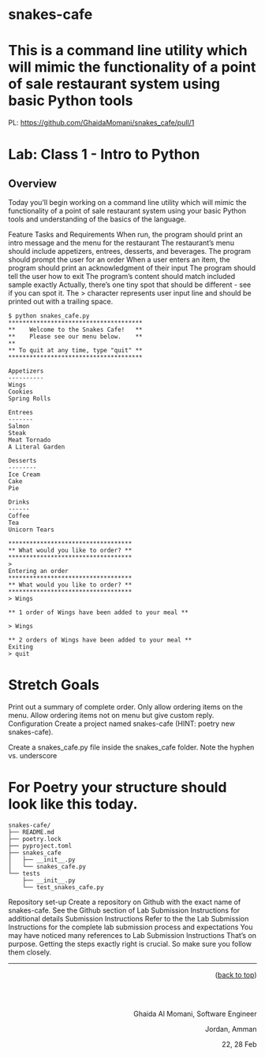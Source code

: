 # snakes-cafe

# This is a command line utility which will mimic the functionality of a point of sale restaurant system using  basic Python tools 

PL: https://github.com/GhaidaMomani/snakes_cafe/pull/1

# Lab: Class 1 - Intro to Python
## Overview
Today you’ll begin working on a command line utility which will mimic the functionality of a point of sale restaurant system using your basic Python tools and understanding of the basics of the language.

Feature Tasks and Requirements
When run, the program should print an intro message and the menu for the restaurant
The restaurant’s menu should include appetizers, entrees, desserts, and beverages.
The program should prompt the user for an order
When a user enters an item, the program should print an acknowledgment of their input
The program should tell the user how to exit
The program’s content should match included sample exactly
Actually, there’s one tiny spot that should be different - see if you can spot it.
The > character represents user input line and should be printed out with a trailing space.
```
$ python snakes_cafe.py
**************************************
**    Welcome to the Snakes Cafe!   **
**    Please see our menu below.    **
**
** To quit at any time, type "quit" **
**************************************

Appetizers
----------
Wings
Cookies
Spring Rolls

Entrees
-------
Salmon
Steak
Meat Tornado
A Literal Garden

Desserts
--------
Ice Cream
Cake
Pie

Drinks
------
Coffee
Tea
Unicorn Tears

***********************************
** What would you like to order? **
***********************************
>
Entering an order
***********************************
** What would you like to order? **
***********************************
> Wings

** 1 order of Wings have been added to your meal **

> Wings

** 2 orders of Wings have been added to your meal **
Exiting
> quit

```
# Stretch Goals
Print out a summary of complete order.
Only allow ordering items on the menu.
Allow ordering items not on menu but give custom reply.
Configuration
Create a project named snakes-cafe (HINT: poetry new snakes-cafe).

Create a snakes_cafe.py file inside the snakes_cafe folder. Note the hyphen vs. underscore


# For Poetry your structure should look like this today.
```
snakes-cafe/
├── README.md
├── poetry.lock
├── pyproject.toml
├── snakes_cafe
│   ├── __init__.py
│   └── snakes_cafe.py
└── tests
    ├── __init__.py
    └── test_snakes_cafe.py
```
Repository set-up
Create a repository on Github with the exact name of snakes-cafe.
See the Github section of Lab Submission Instructions for additional details
Submission Instructions
Refer to the the Lab Submission Instructions for the complete lab submission process and expectations
You may have noticed many references to Lab Submission Instructions
That’s on purpose. Getting the steps exactly right is crucial. So make sure you follow them closely.


<hr/>
    <p align="right">(<a href="#top">back to top</a>)</p>





  <br/><br/>

<p align="right">Ghaida Al Momani, Software Engineer</p>
<p align="right">Jordan, Amman</p>
  <p align="right">22, 28 Feb </p>
